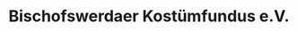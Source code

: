 ---
title: "Bischofswerdaer Kostümfundus e.V."
url: /bischofswerda/bischofswerdaer-kostuemfundus-e-v/
shop: Kleidung
---
